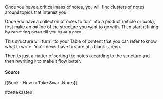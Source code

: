 Once you have a critical mass of notes, you will find clusters of notes around topics that interest you.

Once you have a collection of notes to turn into a product (article or book), first make an outline of the structure you want to go with. Then start refining by removing notes till you have a core.

This structure will turn into your Table of content that you can refer to know what to write. You'll never have to stare at a blank screen.

Then its just a matter of sorting the notes according to the structure and then rewriting it to make it flow better.

#### Source
[[Book - How to Take Smart Notes]]

#zettelkasten